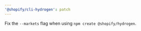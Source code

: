 ```yaml
---
'@shopify/cli-hydrogen': patch
---
```


Fix the `--markets` flag when using `npm create @shopify/hydrogen`.
